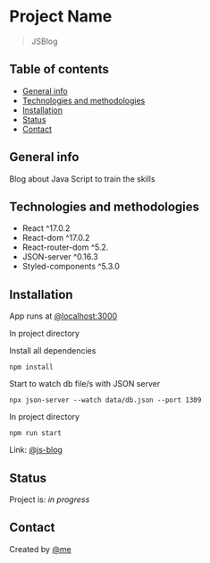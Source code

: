 

# Project Name

> JSBlog

## Table of contents

* [General info](#general-info)
* [Technologies and methodologies](#technologies-and-methodologies)
* [Installation](#installation)
* [Status](#status)
* [Contact](#contact)

## General info

Blog about Java Script to train the skills

## Technologies and methodologies

* React ^17.0.2
* React-dom ^17.0.2
* React-router-dom ^5.2.
* JSON-server ^0.16.3
* Styled-components ^5.3.0

## Installation

App runs at [@localhost:3000](`http://localhost:3000/`)

In project directory

Install all dependencies

```
npm install
```

Start to watch db file/s with JSON server

```
npx json-server --watch data/db.json --port 1309
```

In project directory

```
npm run start
```

Link: [@js-blog](https://robert-perz.github.io/js-blog/)

## Status

Project is: _in progress_

## Contact

Created by [@me](https://github.com/robert-perz)

